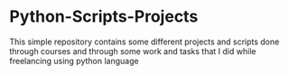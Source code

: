 # Python-Scripts-Projects
This simple repository contains some different projects and scripts done through courses and through some work and tasks that I did while freelancing using python language
